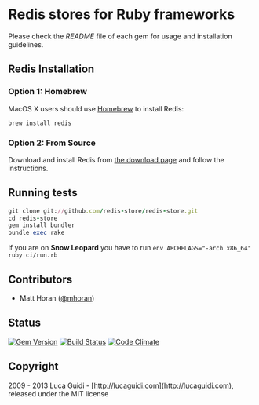 # Redis stores for Ruby frameworks

Please check the *README* file of each gem for usage and installation guidelines.

## Redis Installation

### Option 1: Homebrew

MacOS X users should use [Homebrew](https://github.com/mxcl/homebrew) to install Redis:

```shell
brew install redis
```

### Option 2: From Source

Download and install Redis from [the download page](http://redis.io//download) and follow the instructions.

## Running tests

```ruby
git clone git://github.com/redis-store/redis-store.git
cd redis-store
gem install bundler
bundle exec rake
```

If you are on **Snow Leopard** you have to run `env ARCHFLAGS="-arch x86_64" ruby ci/run.rb`

## Contributors

  * Matt Horan ([@mhoran](https://github.com/mhoran))

## Status

[![Gem Version](https://badge.fury.io/rb/redis-store.png)](http://badge.fury.io/rb/redis-store) [![Build Status](https://secure.travis-ci.org/redis-store/redis-store.png?branch=master)](http://travis-ci.org/jodosha/redis-store?branch=master) [![Code Climate](https://codeclimate.com/github/jodosha/redis-store.png)](https://codeclimate.com/github/redis-store/redis-store)

## Copyright

2009 - 2013 Luca Guidi - [http://lucaguidi.com](http://lucaguidi.com), released under the MIT license
